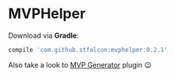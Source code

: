 # MVPHelper

Download via **Gradle**:
```gradle
compile 'com.github.stfalcon:mvphelper:0.2.1'
```

Also take a look to [MVP Generator](https://plugins.jetbrains.com/plugin/9760-mvp-generator) plugin :wink: